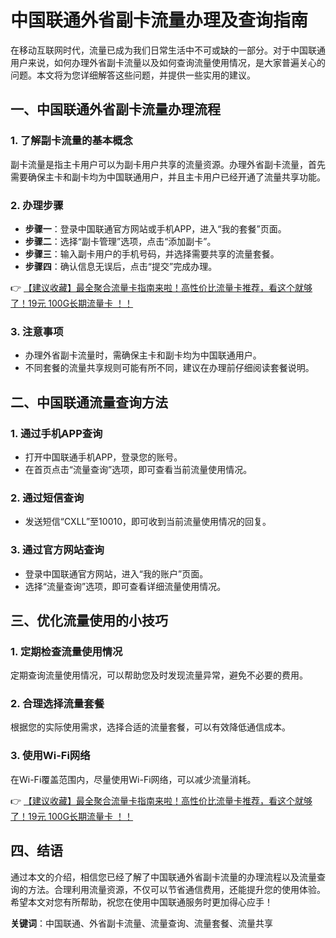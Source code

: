 # 中国联通外省副卡流量办理及查询指南

在移动互联网时代，流量已成为我们日常生活中不可或缺的一部分。对于中国联通用户来说，如何办理外省副卡流量以及如何查询流量使用情况，是大家普遍关心的问题。本文将为您详细解答这些问题，并提供一些实用的建议。

## 一、中国联通外省副卡流量办理流程

### 1. 了解副卡流量的基本概念
副卡流量是指主卡用户可以为副卡用户共享的流量资源。办理外省副卡流量，首先需要确保主卡和副卡均为中国联通用户，并且主卡用户已经开通了流量共享功能。

### 2. 办理步骤
- **步骤一**：登录中国联通官方网站或手机APP，进入“我的套餐”页面。
- **步骤二**：选择“副卡管理”选项，点击“添加副卡”。
- **步骤三**：输入副卡用户的手机号码，并选择需要共享的流量套餐。
- **步骤四**：确认信息无误后，点击“提交”完成办理。

👉 [【建议收藏】最全聚合流量卡指南来啦！高性价比流量卡推荐，看这个就够了！19元 100G长期流量卡 ！！](https://bit.ly/Liuliangka)

### 3. 注意事项
- 办理外省副卡流量时，需确保主卡和副卡均为中国联通用户。
- 不同套餐的流量共享规则可能有所不同，建议在办理前仔细阅读套餐说明。

## 二、中国联通流量查询方法

### 1. 通过手机APP查询
- 打开中国联通手机APP，登录您的账号。
- 在首页点击“流量查询”选项，即可查看当前流量使用情况。

### 2. 通过短信查询
- 发送短信“CXLL”至10010，即可收到当前流量使用情况的回复。

### 3. 通过官方网站查询
- 登录中国联通官方网站，进入“我的账户”页面。
- 选择“流量查询”选项，即可查看详细流量使用情况。

## 三、优化流量使用的小技巧

### 1. 定期检查流量使用情况
定期查询流量使用情况，可以帮助您及时发现流量异常，避免不必要的费用。

### 2. 合理选择流量套餐
根据您的实际使用需求，选择合适的流量套餐，可以有效降低通信成本。

### 3. 使用Wi-Fi网络
在Wi-Fi覆盖范围内，尽量使用Wi-Fi网络，可以减少流量消耗。

👉 [【建议收藏】最全聚合流量卡指南来啦！高性价比流量卡推荐，看这个就够了！19元 100G长期流量卡 ！！](https://bit.ly/Liuliangka)

## 四、结语

通过本文的介绍，相信您已经了解了中国联通外省副卡流量的办理流程以及流量查询的方法。合理利用流量资源，不仅可以节省通信费用，还能提升您的使用体验。希望本文对您有所帮助，祝您在使用中国联通服务时更加得心应手！

**关键词**：中国联通、外省副卡流量、流量查询、流量套餐、流量共享